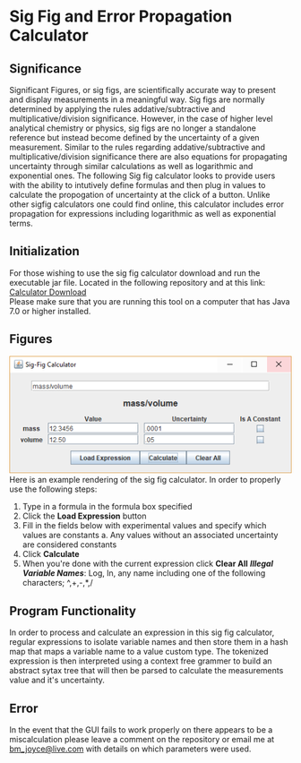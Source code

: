 # Sig Fig and Error Propagation Calculator
## Significance
Significant Figures, or sig figs, are scientifically accurate way to present and display measurements in a meaningful way. Sig figs are normally determined by applying the rules addative/subtractive and multiplicative/division significance. However, in the case of higher level analytical chemistry or physics, sig figs are no longer a standalone reference but instead become defined by the uncertainty of a given measurement. Similar to the rules regarding addative/subtractive and multiplicative/division significance there are also equations for propagating uncertainty through similar calculations as well as logarithmic and exponential ones. The following Sig fig calculator looks to provide users with the ability to intutively define formulas and then plug in values to calculate the propogation of uncertainty at the click of a button. Unlike other sigfig calculators one could find online, this calculator includes error propagation for expressions including logarithmic as well as exponential terms.

## Initialization
For those wishing to use the sig fig calculator download and run the executable jar file. Located in the following repository and at this link: [Calculator Download](https://github.com/Redspecialist/Sig-Fig-Calculator/blob/master/Uncertainty_Calculator.jar "Uncertainty Calculater")  
Please make sure that you are running this tool on a computer that has Java 7.0 or higher installed.

## Figures
![alt text](https://github.com/Redspecialist/Sig-Fig-Calculator/blob/master/SigFigCalculator.PNG)  
Here is an example rendering of the sig fig calculator. In order to properly use the following steps:
1. Type in a formula in the formula box specified
2. Click the **Load Expression** button
3. Fill in the fields below with experimental values and specify which values are constants
  a. Any values without an associated uncertainty are considered constants
4. Click **Calculate**
5. When you're done with the current expression click **Clear All**
***Illegal Variable Names***: Log, ln, any name including one of the following characters; ^,+,-,*,/

## Program Functionality
In order to process and calculate an expression in this sig fig calculator, regular expressions to isolate variable names and then store them in a hash map that maps a variable name to a value custom type. The tokenized expression is then interpreted using a context free grammer to build an abstract sytax tree that will then be parsed to calculate the measurements value and it's uncertainty.

## Error
In the event that the GUI fails to work properly on there appears to be a miscalculation please leave a comment on the repository or email me at bm_joyce@live.com with details on which parameters were used.
